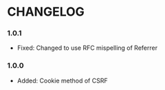 # CHANGELOG

### 1.0.1

* Fixed:    Changed to use RFC mispelling of Referrer

### 1.0.0

* Added:    Cookie method of CSRF

